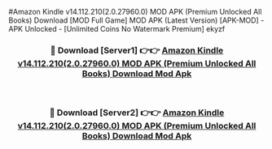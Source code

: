 #Amazon Kindle v14.112.210(2.0.27960.0) MOD APK (Premium Unlocked All Books) Download [MOD Full Game] MOD APK (Latest Version) [APK-MOD] - APK Unlocked - [Unlimited Coins No Watermark Premium] ekyzf



<div align="center">

<h3>🔴 Download [Server1] 👉👉 <a href="https://momento.my/?title=Amazon_Kindle_v14.112.210(2.0.27960.0)_MOD_APK_(Premium_Unlocked_All_Books)_Download">Amazon Kindle v14.112.210(2.0.27960.0) MOD APK (Premium Unlocked All Books) Download Mod Apk</a></h3><br>

<h3>🔴 Download [Server2] 👉👉 <a href="https://momento.my/?title=Amazon_Kindle_v14.112.210(2.0.27960.0)_MOD_APK_(Premium_Unlocked_All_Books)_Download">Amazon Kindle v14.112.210(2.0.27960.0) MOD APK (Premium Unlocked All Books) Download Mod Apk</a></h3>
</div>
